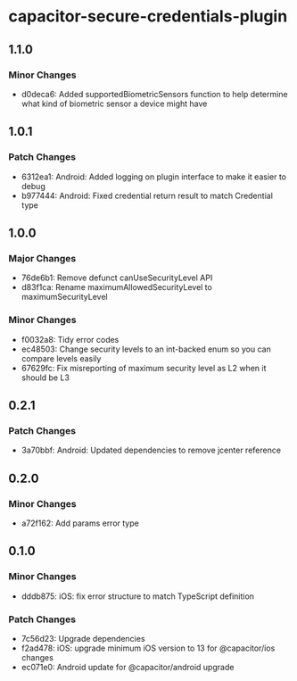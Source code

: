 # capacitor-secure-credentials-plugin

## 1.1.0

### Minor Changes

- d0deca6: Added supportedBiometricSensors function to help determine what kind of biometric sensor a device might have

## 1.0.1

### Patch Changes

- 6312ea1: Android: Added logging on plugin interface to make it easier to debug
- b977444: Android: Fixed credential return result to match Credential type

## 1.0.0

### Major Changes

- 76de6b1: Remove defunct canUseSecurityLevel API
- d83f1ca: Rename maximumAllowedSecurityLevel to maximumSecurityLevel

### Minor Changes

- f0032a8: Tidy error codes
- ec48503: Change security levels to an int-backed enum so you can compare levels easily
- 67629fc: Fix misreporting of maximum security level as L2 when it should be L3

## 0.2.1

### Patch Changes

- 3a70bbf: Android: Updated dependencies to remove jcenter reference

## 0.2.0

### Minor Changes

- a72f162: Add params error type

## 0.1.0

### Minor Changes

- dddb875: iOS: fix error structure to match TypeScript definition

### Patch Changes

- 7c56d23: Upgrade dependencies
- f2ad478: iOS: upgrade minimum iOS version to 13 for @capacitor/ios changes
- ec071e0: Android update for @capacitor/android upgrade
